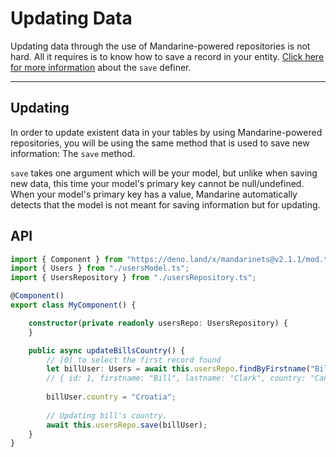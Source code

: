 # Updating Data
Updating data through the use of Mandarine-powered repositories is not hard. All it requires is to know how to save a record in your entity. [Click here for more information](http://localhost:4200/docs/mandarine/mandarine-query-language) about the `save` definer.

----

## Updating

In order to update existent data in your tables by using Mandarine-powered repositories, you will be using the same method that is used to save new information: The `save` method.

`save` takes one argument which will be your model, but unlike when saving new data, this time your model's primary key cannot be null/undefined. When your model's primary key has a value, Mandarine automatically detects that the model is not meant for saving information but for updating.

## API

```typescript
import { Component } from "https://deno.land/x/mandarinets@v2.1.1/mod.ts";
import { Users } from "./usersModel.ts";
import { UsersRepository } from "./usersRepository.ts";

@Component()
export class MyComponent() {

    constructor(private readonly usersRepo: UsersRepository) {
    }

    public async updateBillsCountry() {
        // [0] to select the first record found
        let billUser: Users = await this.usersRepo.findByFirstname("Bill")[0];
        // { id: 1, firstname: "Bill", lastname: "Clark", country: "Canada" }
        
        billUser.country = "Croatia";
        
        // Updating bill's country.
        await this.usersRepo.save(billUser);
    }
}

```
